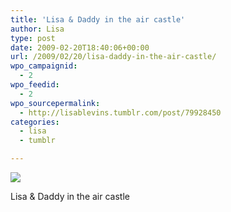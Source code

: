 ```yaml
---
title: 'Lisa & Daddy in the air castle'
author: Lisa
type: post
date: 2009-02-20T18:40:06+00:00
url: /2009/02/20/lisa-daddy-in-the-air-castle/
wpo_campaignid:
  - 2
wpo_feedid:
  - 2
wpo_sourcepermalink:
  - http://lisablevins.tumblr.com/post/79928450
categories:
  - lisa
  - tumblr

---
```

![][1]

Lisa & Daddy in the air castle

 [1]: http://www.lisablevins.com/wp-o-matic/cache/c0a58_xMgN4OQMFk6ax9msqgZNHE5Bo1_500.jpg